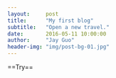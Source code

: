 ```yaml
---
layout:     post
title:      "My first blog"
subtitle:   "Open a new travel."
date:       2016-05-11 10:00:00
author:     "Jay Guo"
header-img: "img/post-bg-01.jpg"
---
```


==Try==


